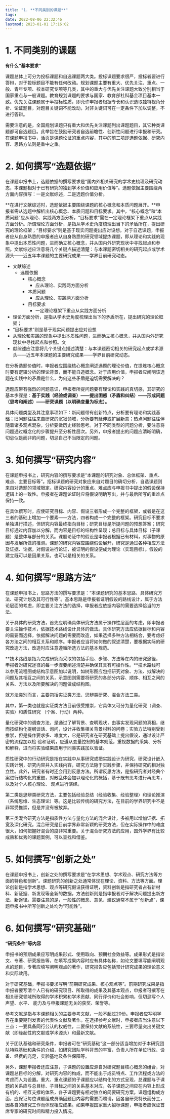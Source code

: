 ```yaml
---
title: "1. **不同类别的课题**"
tags: 
date: 2022-08-06 22:32:46
lastmod: 2023-01-01 17:16:02
---
```


# 1. **不同类别的课题**

**有什么“基本要求”**

课题总体上可分为投标课题和自选课题两大类。投标课题要求很严，投标者要进行答辩，对于投标题目不能有任何改动。规划课题主要有重大、优先关注、重点、一般、青年专项、校本研究专项等几类，其中的重大与优先关注课题大致分别相当于国家重点与一般课题。教育规划课题的要求与国家、教育部社科基金项目基本一致。优先关注课题属于半投标性质，即允许申报者根据专长和认识选取独特视角分析、论证题目，对题目关键词不能改动，对非关键词可在一定条件下加以调整，不进行答辩。

需要注意的是，全国规划课题只有重大和优先关注课题列出课题题目，其它种类课题都可自选题目。此举旨在鼓励研究者自选前瞻性、创新性问题进行申报和研究。在课题申报书中，活页是课题论证的重点内容，其中的前三项即选题依据、研究内容、思路方法则是重中之重。

# 2. **如何撰写“选题依据”**

在课题申报书上，选题依据的撰写要求是“国内外相关研究的学术史梳理及研究动态，本课题相对于已有研究的独到学术价值和应用价值等”。选题依据主要围绕两方面内容撰写：一是文献综述，二是选题价值分析。 

**在进行文献综述时，选题依据主要围绕课题的核心概念和本质问题展开。**申报者需从选题中解析出核心概念、本质问题和目标要求。其中，“核心概念”和“本质问题”应从理论、实践两方面分析，“目标要求”需在一定理论框架下重点从实践方面分析。所谓理论方面分析，是指从学术史角度梳理出当下的矛盾所在，提出研究的理论框架；“目标要求”则是基于现实问题提出应对设想。对于自选课题，申报者应从自身熟悉的申报者应从自身熟悉的研究领域提炼课题，即从理论和实践的现象中提出本质性问题，进而确立核心概念，并从国内外研究现状中寻找起点和参照。文献综述应注意将几个关键点描述清楚：与本课题密切相关的研究起点或学术源头——近五年本课题的主要研究成果——学界目前研究动态。 

- 文献综述
	- 选题依据
		- 核心概念
			- 应从理论、实践两方面分析
		- 本质问题
			- 应从理论、实践两方面分析
		- 目标要求
			- 一定理论框架下重点从实践方面分析
- 理论方面分析，是指从学术史角度梳理出当下的矛盾所在，提出研究的理论框架；
- “目标要求”则是基于现实问题提出应对设想
- 从理论和实践的现象中提出本质性问题，进而确立核心概念，并从国内外研究现状中寻找起点和参照。文
- 献综述应注意将几个关键点描述清楚：与本课题密切相关的研究起点或学术源头——近五年本课题的主要研究成果——学界目前研究动态。 

在分析选题价值时，申报者应围绕核心概念阐述选题的理论价值，在提炼核心概念时要有逻辑分析的理论背景，而不能自造概念。对于应用价值，申报者应阐明该选题在实践中的矛盾是什么，为何这些矛盾是迫切需要解决的？

选题应带有强烈的问题意识，申报者所提问题要有理论和实践的真切感，其研究的基本步骤是：**基于实践（经验或调查）——提出困惑（矛盾和纠结）——形成问题（思考和阐述）——研究课题（以明确变量为标志）。**

具体问题类型及其注意事项如下：新问题带有创新特点，分析要有理论和实践基础；旧问题往往来自研究的沉寂领域，分析要有延伸或扩展新意；热点问题往往伴随着诸多观点混杂，分析要做历史经验思考。对于不同类型的问题分析，要注意将问题通过概念化的步骤提升至分析性层次。另外，申报者提出的问题应清晰明确，切忌似是而非的问题，切忌自己不当限定的问题。

# 3. **如何撰写“研究内容”**

在课题申报书上，研究内容的撰写要求是“本课题的研究对象、总体框架、重点、难点、主要目标等”。招标课题的研究对象应来自对题目的确切分析，自选课题则来自对选题的领域限定。研究内容设计的重点、难点应与申报书中提出的假设保持逻辑上的一致性。申报者在课题论证时应将假设明确写出，并与最后所写的重难点保持一致。

在具体撰写时，应使研究目标、内容、假设三者形成一个完整的框架，或者是在这三者的基础上增加一个要素——方法，四者构成一个完整的框架。研究目标不要求单独进行描述，但研究内容最终指向目标；研究目标是所提问题的预想答案；研究目标通过内容加以分解，而内容是目标的结构性呈现；总目标与具体目标（子课题）是整体与部分的关系。课题论证中的假设是申报者根据已有材料，对事物的原因与发展所做的推测。课题的研究内容应围绕假设展开，研究是通过各种相应方法及证据、论据，对假设进行论证，被证明的假设便成为理论（实现目标）。假设的建立既可以是因果关系，也可以是相关的关系。

# 4. 如何撰写“思路方法”

在课题申报书上，思路方法的撰写要求是：“本课题研究的基本思路、具体研究方法、研究计划及其可行性等”。基本思路是申报者证明假设的路线设计，属于方法论层面的考虑，即主要关注方法的选择，申报者应依据内容的需要选择恰当的方法。

关于具体的研究方法，首先应明确具体研究方法属于操作性层面的考虑，即申报者要关注操作技术，依据技术路线设计具体的做法。具体研究方法应依据目标和内容的需要而选择，依据解决问题的需要而改造，如果选择多种方法相结合，要考虑好各方法之间的相互关系和顺序。申报者应当将如何做的叙述清楚，要根据实际的研究改造方法，改造时应注意遵循所选方法的基本规范。

**技术路线是指为完成研究而采取的包括手段、步骤、方法等在内的研究途径，申报者对研究途径的每一步骤要阐述清楚并确保其具有可操作性。**技术路线可以参用流程图或结构示意图加以说明，如树形图应包括研究对象、方法、拟解决的问题及其相互之间的关系，示意图则需要将研究的各部分内容、顺序、相互之间的关系、方法以及所要解决的问题做成结构图。

就方法类别而言，主要包括实证类方法、思辨类研究、混合方法三类。

其中，第一类也就是实证类方法目前很受推崇，它具体又可分为量化研究（调查、实验）和质性研究 （个案、行动）两种。

量化研究中的调查方法，是通过了解背景、查明现状，由事实发现问题的真相，继而按结构化提纲谈话、询问，设计并收集相关背景材料的问卷；实验方法特别受到推崇，但是操作要求多、难度大，它是研究者在研究基础上提出假设，通过设计严密的流程加以检 验和证明，应遵从变量控制的基本规范，重视数据的采集、分析和解释，进而将实验结果应用于同类实践加以验证。

质性研究中的行动研究是指在实践中从事研究或把实践设计为研究，研究设计嵌入实践计划，研究内容并入实践内容，研究方法隐于实践步骤，并保持研究的相对独立性。此外，研究者有时还会用到反思方法。所谓反思方法，是指研究者对经典个案进行结构化的重塑，对散乱体会加以理论化的概括，基于既有思考进行再思考，以及对个人核心理论、 观点进行演绎。

第二类是思辨类研究方法，主要包括经验总结（经验收集、经验整理）和理论推演 （系统思维、生态理论）等。这是比较传统的研究方法，在目前的学界研究中不是非常受推崇，但是并没有被放弃。

第三类混合研究方法是指质性方法与量化方法的混合设计，多被用以增加证据、拓宽及深化研究。混合研究是目前学界非常新颖的研究方法，但在实际操作中的难度很大，如何把握好混合的度非常重要。关于混合研究方法的应用，国外学界有比较成熟和优秀的课题案例，可以查找和借鉴。

# 5. 如何撰写“创新之处”

在课题申报书上，创新之处的撰写要求是“在学术思想、学术观点、研究方法等方面的特色和创新”。课题研究的创新之处通常体现在理论、资料、方法等方面。理论创新是指学术思想、观点等研究假设获得证明，资料创新是指研究者占有新材料、新证据、新发现等全新的数据，方法创新则是指申报者对于解决问题提出新方法、新途径。需要注意的是，一般性的概念、意见、建议通常不属于“创新点”，课题申报书中所写创新之处均为“可能性”。

# 6. 如何撰写“研究基础”

**“研究条件”等内容**

申报书的预期成果应写明成果形式、使用取向、预期社会效益等。成果形式是指论文、专著、研究报告等，在填写成果内容时应有具体名称，如论文要填写能阐明观点的题目，专著应填写阐明观点的著作，研究报告应包括预计研究成果的理论意义和实际效用。

对于研究基础，申报书要求写明“前期研究成果、核心观点等”。前期研究成果是指申报者要写清个人已有的研究项目、所取得的成果及其基本观点，申报者可撰写在相关研究领域所取得的学术积累和学术贡献、同行评价和社会影响，但切忌写个人声望、水平、 能力及与申报课题无关的获奖、荣誉等。  

参考文献是指与本课题相关的主要参考文献，一般不超过20份。申报者应写明学界在重要期刊发表的代表性文献及著作。在选择参考文献时，申报者应当注意以下三点：一要具备同行公认的权威性，二要保持文献的系统性，三要尽量突出关键文献（即缘起性的文献或学术源头）和最新文献。

关于团队基础和研究条件，申报者可在“研究基础”这一部分适当增加对于本研究团队特殊基础和条件的介绍，如研究团队学科背景的丰富，负责人所在单位行政、设备、经费的充足，实验基地及条件保障等。  

另外，课题申报者还应注意，子课题的设置应源自对研究题目核心概念的组合，对课题总目标的分解，对研究内容的构成，而不能出于成员特点、工作流程或方法的考虑而人为设置。重大、重点课题的子课题应以结构化的方式呈现，总课题与子课题的关系应与总目标、子目标之间的关系基本对应，各子课题之间应在内容上形成有机的、相互支撑的体系，各子课题要有相对独立的简要研究方案。课题组构成方面，应保证每位课题组成员确因题目内容的需要而聘请，因各自研究特长而分工，因各自的研究工作而体现相应成果。如果申报国家重大招标课题，申报者应保证首席专家的研究时间和精力投入情况。